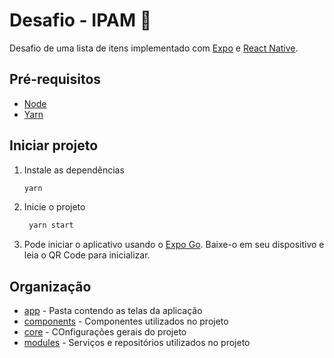 # Desafio - IPAM 👋

Desafio de uma lista de itens implementado com [Expo](https://expo.dev/) e [React Native](https://reactnative.dev/).

## Pré-requisitos

- [Node](https://nodejs.org/en/download/)
- [Yarn](https://classic.yarnpkg.com/lang/en/docs/install/)

## Iniciar projeto

1. Instale as dependências

   ```bash
   yarn
   ```

2. Inicie o projeto

   ```bash
    yarn start
   ```

3. Pode iniciar o aplicativo usando o [Expo Go](https://expo.dev/go). Baixe-o em seu dispositivo e leia o QR Code para inicializar.

## Organização

- [app](./app) - Pasta contendo as telas da aplicação
- [components](./components) - Componentes utilizados no projeto
- [core](./core) - COnfigurações gerais do projeto
- [modules](./modules) - Serviços e repositórios utilizados no projeto
  
